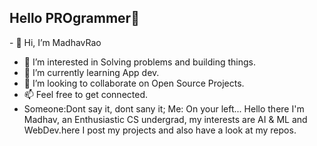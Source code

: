 <h2>Hello PROgrammer👋</h2>

<l>- 👋 Hi, I’m MadhavRao</l>
- 👀 I’m interested in Solving problems and building things.
- 🌱 I’m currently learning App dev.
- 💞️ I’m looking to collaborate on Open Source Projects.
- 📫 Feel free to get connected.
- Someone:Dont say it, dont sany it; Me: On your left...
  Hello there I'm Madhav, an Enthusiastic CS undergrad, my interests are AI & ML and WebDev.here I post my projects and also have a look at my repos.</p>
<!---
MadhavRaoS/MadhavRaoS is a ✨ special ✨ repository because its `README.md` (this file) appears on your GitHub profile.
You can click the Preview link to take a look at your changes.
--->
